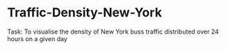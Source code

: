 # Traffic-Density-New-York
Task: To visualise the density of New York buss traffic distributed over 24 hours on a given day
